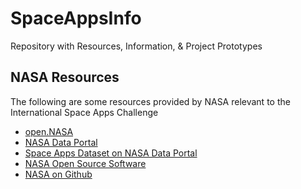 # SpaceAppsInfo
Repository with Resources, Information, &amp; Project Prototypes

## NASA Resources
The following are some resources provided by NASA relevant to the International Space Apps Challenge

- [open.NASA](https://open.nasa.gov/)
- [NASA Data Portal](https://data.nasa.gov/)
- [Space Apps Dataset on NASA Data Portal](https://data.nasa.gov/data?search=spaceapps)
- [NASA Open Source Software](http://code.nasa.gov/#/)
- [NASA on Github](https://github.com/nasa)
